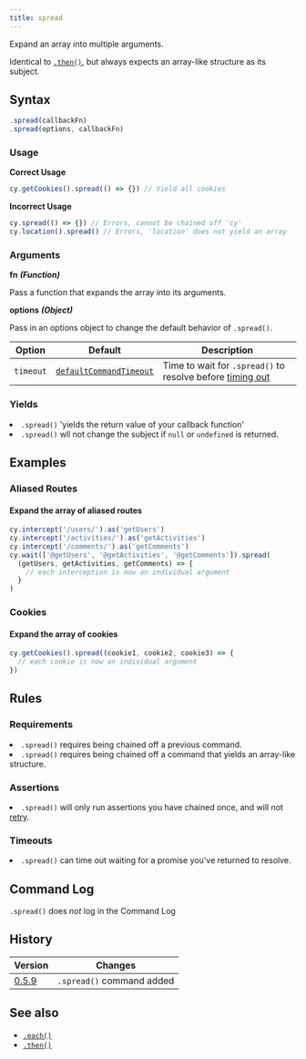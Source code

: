```yaml
---
title: spread
---
```


Expand an array into multiple arguments.

<Alert type="info">

Identical to [`.then()`](/api/commands/then), but always expects an array-like structure as its subject.

</Alert>

## Syntax

```javascript
.spread(callbackFn)
.spread(options, callbackFn)
```

### Usage

**<Icon name="check-circle" color="green"></Icon> Correct Usage**

```javascript
cy.getCookies().spread(() => {}) // Yield all cookies
```

**<Icon name="exclamation-triangle" color="red"></Icon> Incorrect Usage**

```javascript
cy.spread(() => {}) // Errors, cannot be chained off 'cy'
cy.location().spread() // Errors, 'location' does not yield an array
```

### Arguments

**<Icon name="angle-right"></Icon> fn** **_(Function)_**

Pass a function that expands the array into its arguments.

**<Icon name="angle-right"></Icon> options** **_(Object)_**

Pass in an options object to change the default behavior of `.spread()`.

| Option    | Default                                                              | Description                                                            |
| --------- | -------------------------------------------------------------------- | ---------------------------------------------------------------------- |
| `timeout` | [`defaultCommandTimeout`](/guides/references/configuration#Timeouts) | Time to wait for `.spread()` to resolve before [timing out](#Timeouts) |

### Yields [<Icon name="question-circle"/>](/guides/core-concepts/introduction-to-cypress#Subject-Management)

<List><li>`.spread()` 'yields the return value of your callback function' </li><li>`.spread()` wll not change the subject if `null` or `undefined` is returned.</li></List>

## Examples

### Aliased Routes

#### Expand the array of aliased routes

```javascript
cy.intercept('/users/').as('getUsers')
cy.intercept('/activities/').as('getActivities')
cy.intercept('/comments/').as('getComments')
cy.wait(['@getUsers', '@getActivities', '@getComments']).spread(
  (getUsers, getActivities, getComments) => {
    // each interception is now an individual argument
  }
)
```

### Cookies

#### Expand the array of cookies

```javascript
cy.getCookies().spread((cookie1, cookie2, cookie3) => {
  // each cookie is now an individual argument
})
```

## Rules

### Requirements [<Icon name="question-circle"/>](/guides/core-concepts/introduction-to-cypress#Chains-of-Commands)

<List><li>`.spread()` requires being chained off a previous command.</li><li>`.spread()` requires being chained off a command that yields an array-like structure.</li></List>

### Assertions [<Icon name="question-circle"/>](/guides/core-concepts/introduction-to-cypress#Assertions)

<List><li>`.spread()` will only run assertions you have chained once, and will not [retry](/guides/core-concepts/retry-ability).</li></List>

### Timeouts [<Icon name="question-circle"/>](/guides/core-concepts/introduction-to-cypress#Timeouts)

<List><li>`.spread()` can time out waiting for a promise you've returned to resolve.</li></List>

## Command Log

`.spread()` does _not_ log in the Command Log

## History

| Version                                     | Changes                   |
| ------------------------------------------- | ------------------------- |
| [0.5.9](/guides/references/changelog#0-5.9) | `.spread()` command added |

## See also

- [`.each()`](/api/commands/each)
- [`.then()`](/api/commands/then)
